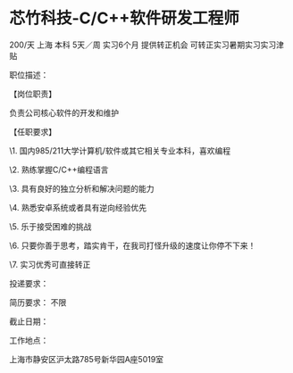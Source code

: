 # 芯竹科技-C/C++软件研发工程师

200/天 上海 本科 5天／周 实习6个月 提供转正机会
可转正实习暑期实习实习津贴

职位描述：

【岗位职责】

负责公司核心软件的开发和维护

【任职要求】

\1. 国内985/211大学计算机/软件或其它相关专业本科，喜欢编程

\2. 熟练掌握C/C++编程语言

\3. 具有良好的独立分析和解决问题的能力

\4. 熟悉安卓系统或者具有逆向经验优先

\5. 乐于接受困难的挑战

\6. 只要你善于思考，踏实肯干，在我司打怪升级的速度让你停不下来！

\7. 实习优秀可直接转正

投递要求：

简历要求： 不限

截止日期：

工作地点：

上海市静安区沪太路785号新华园A座5019室